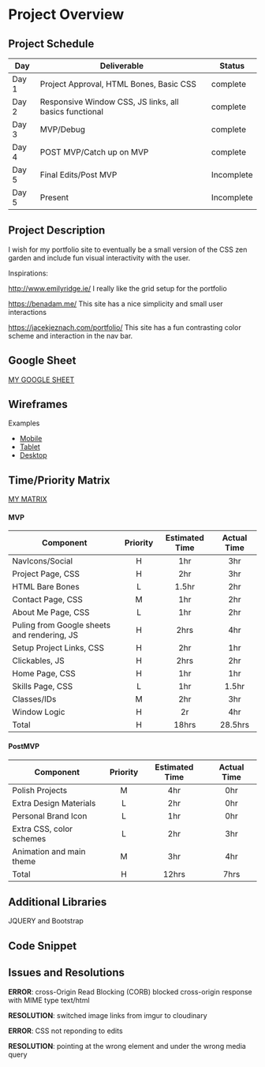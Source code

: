 # Project Overview

## Project Schedule

|  Day | Deliverable | Status
|---|---| ---|
|Day 1| Project Approval, HTML Bones, Basic CSS | complete
|Day 2| Responsive Window CSS, JS links, all basics functional | complete
|Day 3| MVP/Debug | complete
|Day 4| POST MVP/Catch up on MVP  | complete
|Day 5| Final Edits/Post MVP | Incomplete
|Day 5| Present | Incomplete


## Project Description

I wish for my portfolio site to eventually be a small version of the CSS zen garden and include fun visual interactivity with the user.

Inspirations: 

http://www.emilyridge.ie/ I really like the grid setup for the portfolio

https://benadam.me/  This site has a nice simplicity and small user interactions

https://jacekjeznach.com/portfolio/ This site has a fun contrasting color scheme and interaction in the nav bar. 

## Google Sheet

[MY GOOGLE SHEET](https://docs.google.com/spreadsheets/d/1W2rS6S1Qy3rwI0i-FWU3PIaEsxifn49PMLESV9TE7A4/edit?usp=sharing)

## Wireframes
Examples
- [Mobile](https://imgur.com/sxLZ8Bn)
- [Tablet](https://imgur.com/x6L9lfs)
- [Desktop](https://imgur.com/8tS3Q3Q)

## Time/Priority Matrix 

[MY MATRIX](https://imgur.com/a/ikvr5yE)

#### MVP
| Component | Priority | Estimated Time | Actual Time |
| --- | :---: |  :---: | :---: | 
| NavIcons/Social | H | 1hr | 3hr |
| Project Page, CSS | H | 2hr | 3hr |
| HTML Bare Bones | L | 1.5hr | 2hr |  
| Contact Page, CSS | M | 1hr|  2hr | 
| About Me Page, CSS | L | 1hr | 2hr|
| Puling from Google sheets and rendering, JS | H | 2hrs|  4hr | 
| Setup Project Links, CSS | H | 2hr | 1hr |
| Clickables, JS | H | 2hrs | 2hr |
| Home Page, CSS | H | 1hr | 1hr |
| Skills Page, CSS | L | 1hr | 1.5hr |
| Classes/IDs | M | 2hr | 3hr |
| Window Logic | H | 2r | 4hr|
| Total | H | 18hrs| 28.5hrs |

#### PostMVP
| Component | Priority | Estimated Time | Actual Time |
| --- | :---: |  :---: | :---: | 
| Polish Projects | M | 4hr | 0hr |
| Extra Design Materials | L | 2hr | 0hr |
| Personal Brand Icon | L | 1hr | 0hr |
| Extra CSS, color schemes | L | 2hr | 3hr |
| Animation and main theme | M | 3hr | 4hr |
| Total | H | 12hrs| 7hrs |

## Additional Libraries
 
 JQUERY and Bootstrap 

## Code Snippet


## Issues and Resolutions
**ERROR**: cross-Origin Read Blocking (CORB) blocked cross-origin response <URL> with MIME type text/html

**RESOLUTION**: switched image links from imgur to cloudinary

**ERROR**: CSS not reponding to edits

**RESOLUTION**: pointing at the wrong element and under the wrong media query